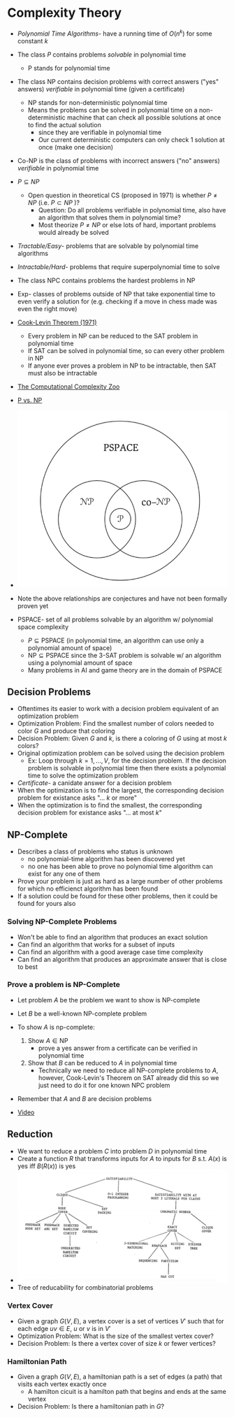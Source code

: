 # Complexity Theory

- *Polynomial Time Algorithms*- have a running time of $O(n^k)$ for some constant $k$
- The class $P$ contains problems *solvable* in polynomial time
    - P stands for polynomial time
- The class NP contains decision problems with correct answers ("yes" answers) *verifiable* in polynomial time (given a certificate)
    - NP stands for non-deterministic polynomial time
    - Means the problems can be solved in polynomial time on a non-deterministic machine that can check all possible solutions at once to find the actual solution
        - since they are verifiable in polynomial time 
        - Our current deterministic computers can only check 1 solution at once (make one decision)
- Co-NP is the class of problems with incorrect answers ("no" answers) *verifiable* in polynomial time
- $P \subseteq NP$
    - Open question in theoretical CS (proposed in 1971) is whether $P \neq NP$ (i.e. $P \subset NP$ )?
        - Question: Do all problems verifiable in polynomial time, also have an algorithm that solves them in polynomial time? 
        - Most theorize $P \neq NP$ or else lots of hard, important problems would already be solved
- *Tractable/Easy*- problems that are solvable by polynomial time algorithms
- *Intractable/Hard*- problems that require superpolynomial time to solve
- The class NPC contains problems the hardest problems in NP
- Exp- classes of problems outside of NP that take exponential time to even verify a solution for (e.g. checking if a move in chess made was even the right move)
- [Cook-Levin Theorem (1971)](https://en.wikipedia.org/wiki/Cook–Levin_theorem)
    - Every problem in NP can be reduced to the SAT problem in polynomial time
    - If SAT can be solved in polynomial time, so can every other problem in NP
    - If anyone ever proves a problem in NP to be intractable, then SAT must also be intractable

- [The Computational Complexity Zoo](https://www.youtube.com/watch?v=YX40hbAHx3s)
- [P vs. NP](https://www.youtube.com/watch?v=u2DLlNQiPB4)
- ![Complexity Hierarchy](./static/complexity_zoo.png)
- Note the above relationships are conjectures and have not been formally proven yet 
- PSPACE- set of all problems solvable by an algorithm w/ polynomial space complexity
    - $P \subseteq \text{PSPACE}$ (in polynomial time, an algorithm can use only a polynomial amount of space)
    - $\text{NP} \subseteq \text{PSPACE}$ since the 3-SAT problem is solvable w/ an algorithm using a polynomial amount of space
    - Many problems in AI and game theory are in the domain of PSPACE


## Decision Problems

- Oftentimes its easier to work with a decision problem equivalent of an optimization problem
- Optimization Problem: Find the smallest number of colors needed to color $G$ and produce that coloring
- Decision Problem: Given $G$ and $k$, is there a coloring of $G$ using at most $k$ colors? 
- Original optimization problem can be solved using the decision problem
    - Ex: Loop through $k = 1,\dots, V$, for the decision problem. If the decision problem is solvable in polynomial time then there exists a polynomial time to solve the optimization problem 
- *Certificate*- a canidate answer for a decision problem 
- When the optimization is to find the largest, the corresponding decision problem for existance asks "... $k$ or more"
- When the optimization is to find the smallest, the corresponding decision problem for existance asks "... at most $k$"

## NP-Complete

- Describes a class of problems who status is unknown 
    - no polynomial-time algorithm has been discovered yet
    - no one has been able to prove no polynomial time algorithm can exist for any one of them 
- Prove your problem is just as hard as a large number of other problems for which no efficienct algorithm has been found 
- If a solution could be found for these other problems, then it could be found for yours also

### Solving NP-Complete Problems

- Won't be able to find an algorithm that produces an exact solution
- Can find an algorithm that works for a subset of inputs
- Can find an algorithm with a good average case time complexity
- Can find an algorithm that produces an approximate answer that is close to best

### Prove a problem is NP-Complete

- Let problem $A$ be the problem we want to show is NP-complete
- Let $B$ be a well-known NP-complete problem
- To show $A$ is np-complete:
    1. Show $A  \in \text{NP}$
        - prove a yes answer from a certificate can be verified in polynomial time
    2. Show that $B$ can be reduced to $A$ in polynomial time 
        - Technically we need to reduce all NP-complete problems to $A$, however, Cook-Levin's Theorem on SAT already did this so we just need to do it for one known NPC problem

- Remember that $A$ and $B$ are decision problems
- [Video](https://www.youtube.com/watch?v=a_IRpiyBIm0)

## Reduction

- We want to reduce a problem $C$ into problem $D$ in polynomial time
- Create a function $R$ that transforms inputs for $A$ to inputs for $B$ s.t. $A(x)$ is yes iff $B(R(x))$ is yes
- ![Reduction Tree](./static/reduction_tree.png)
- Tree of reducability for combinatorial problems

### Vertex Cover

- Given a graph $G(V,E)$, a vertex cover is a set of vertices $V'$ such that for each edge $uv \in E$, $u$ or $v$ is in $V'$
- Optimization Problem: What is the size of the smallest vertex cover?
- Decision Problem: Is there a vertex cover of size $k$ or fewer vertices?

### Hamiltonian Path

- Given a graph $G(V,E)$, a hamiltonian path is a set of edges (a path) that visits each vertex exactly once
    - A hamilton cicuit is a hamilton path that begins and ends at the same vertex
- Decision Problem: Is there a hamiltonian path in $G$?